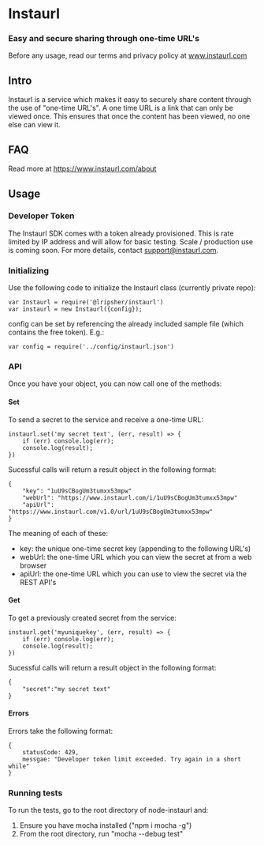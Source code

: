 # Instaurl
### Easy and secure sharing through one-time URL's
Before any usage, read our terms and privacy policy at www.instaurl.com

## Intro
Instaurl is a service which makes it easy to securely share content through the use of "one-time URL's". A one time URL is a link that can only be viewed once. This ensures that once the content has been viewed, no one else can view it.

## FAQ
Read more at https://www.instaurl.com/about 

## Usage
### Developer Token
The Instaurl SDK comes with a token already provisioned. This is rate limited by IP address and will allow for basic testing. Scale / production use is coming soon. For more details, contact support@instaurl.com.

### Initializing
Use the following code to initialize the Instaurl class (currently private repo):
```
var Instaurl = require('@lripsher/instaurl')
var instaurl = new Instaurl({config});
```
config can be set by referencing the already included sample file (which contains the free token). E.g.:
```
var config = require('../config/instaurl.json')
``` 

### API
Once you have your object, you can now call one of the methods:
#### Set
To send a secret to the service and receive a one-time URL:
```
instaurl.set('my secret text', (err, result) => {
    if (err) console.log(err);
    console.log(result);
})
```
Sucessful calls will return a result object in the following format:
```
{
    "key": "1uU9sCBogUm3tumxx53mpw" 
    "webUrl": "https://www.instaurl.com/i/1uU9sCBogUm3tumxx53mpw"  
    "apiUrl": "https://www.instaurl.com/v1.0/url/1uU9sCBogUm3tumxx53mpw"
}
```
The meaning of each of these:
- key: the unique one-time secret key (appending to the following URL's)
- webUrl: the one-time URL which you can view the secret at from a web browser
- apiUrl: the one-time URL which you can use to view the secret via the REST API's

#### Get
To get a previously created secret from the service:
```
instaurl.get('myuniquekey', (err, result) => {
    if (err) console.log(err);
    console.log(result);
})
```
Sucessful calls will return a result object in the following format:
```
{
    "secret":"my secret text"
}
```

#### Errors
Errors take the following format:
```
{
    statusCode: 429,
    messgae: "Developer token limit exceeded. Try again in a short while" 
}
```    

### Running tests
To run the tests, go to the root directory of node-instaurl and:

1. Ensure you have mocha installed ("npm i mocha -g")
2. From the root directory, run "mocha --debug test"
